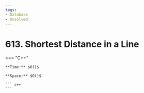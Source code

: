 ```yaml
---
tags:
- Database
- Unsolved
---
```



# 613. Shortest Distance in a Line

=== "C++"

    **Time:** $O()$

    **Space:** $O()$

    ``` c++
    ```